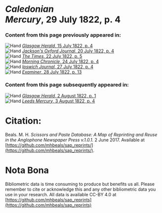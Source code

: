 # *Caledonian Mercury*, 29 July 1822, p. 4  
  
### Content from this page previously appeared in:  
![Hand](http://scissorsandpaste.net/wp-content/uploads/2017/06/smallhandpointer.png) [*Glasgow Herald*, 15 July 1822, p. 4](https://mhbeals.github.io/sap_html/Glasgow-Herald/Glasgow-Herald-15-July-1822-p-4)  
![Hand](http://scissorsandpaste.net/wp-content/uploads/2017/06/smallhandpointer.png) [*Jackson's Oxford Journal*, 20 July 1822, p. 4](https://mhbeals.github.io/sap_html/Jackson's-Oxford-Journal/Jackson's-Oxford-Journal-20-July-1822-p-4)  
![Hand](http://scissorsandpaste.net/wp-content/uploads/2017/06/smallhandpointer.png) [*The Times*, 22 July 1822, p. 5](https://mhbeals.github.io/sap_html/The-Times/The-Times-22-July-1822-p-5)  
![Hand](http://scissorsandpaste.net/wp-content/uploads/2017/06/smallhandpointer.png) [*Morning Chronicle*, 24 July 1822, p. 4](https://mhbeals.github.io/sap_html/Morning-Chronicle/Morning-Chronicle-24-July-1822-p-4)  
![Hand](http://scissorsandpaste.net/wp-content/uploads/2017/06/smallhandpointer.png) [*Ipswich Journal*, 27 July 1822, p. 4](https://mhbeals.github.io/sap_html/Ipswich-Journal/Ipswich-Journal-27-July-1822-p-4)  
![Hand](http://scissorsandpaste.net/wp-content/uploads/2017/06/smallhandpointer.png) [*Examiner*, 28 July 1822, p. 13](https://mhbeals.github.io/sap_html/Examiner/Examiner-28-July-1822-p-13)  
  
### Content from this page subsequently appeared in:  
![Hand](http://scissorsandpaste.net/wp-content/uploads/2017/06/smallhandpointer.png) [*Glasgow Herald*, 2 August 1822, p. 1](https://mhbeals.github.io/sap_html/Glasgow-Herald/Glasgow-Herald-2-August-1822-p-1)  
![Hand](http://scissorsandpaste.net/wp-content/uploads/2017/06/smallhandpointer.png) [*Leeds Mercury*, 3 August 1822, p. 4](https://mhbeals.github.io/sap_html/Leeds-Mercury/Leeds-Mercury-3-August-1822-p-4)  


# Citation: 

Beals. M. H. *Scissors and Paste Database: A Map of Reprinting and Reuse in the Anglophone Newspaper Press v.1.0.1.* 2 June 2017. Available at [https://github.com/mhbeals/sap_reprints/](https://github.com/mhbeals/sap_reprints/). 

# Nota Bona

Bibliometric data is time consuming to produce but benefits us all. Please remember to cite or acknowledge this and any other bibliometric data you use in your research. All data is available CC-BY 4.0 at [https://github.com/mhbeals/sap_reprints](https://github.com/mhbeals/sap_reprints)